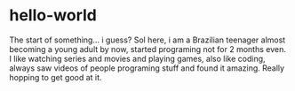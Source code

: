 # hello-world
The start of something... i guess?
Sol here, i am a Brazilian teenager almost becoming a young adult by now, started programing not for 2 months even. I like watching series and movies and playing games, also like coding, always saw videos of people programing stuff and found it amazing. Really hopping to get good at it.
